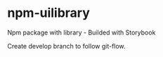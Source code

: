 # npm-uilibrary
Npm package with library - Builded with Storybook

Create develop branch to follow git-flow.
